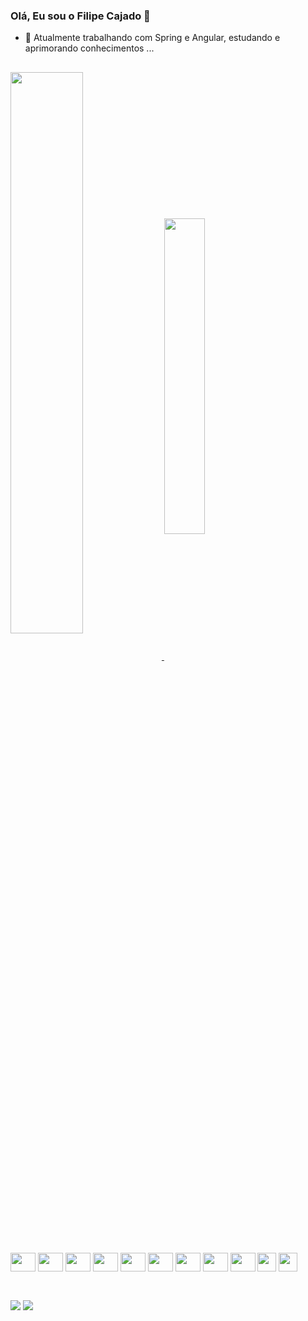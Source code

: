 ### Olá, Eu sou o Filipe Cajado 👋

- 🔭 Atualmente trabalhando com Spring e Angular, estudando e aprimorando conhecimentos ...

##
<div>
  <a href="https://github.com/filipecajado">
  <img  align="center" width="48%" src="https://github-readme-stats.vercel.app/api?username=filipecajado&show_icons=true&theme=radical">
  <img  align="center" width="36%" src="https://github-readme-stats.vercel.app/api/top-langs/?username=filipecajado&layout=compact&theme=radical"></a>
</div>

<div style="display: inline_block"><br>
  <img align="center" height="30" width="40" src="https://cdn.jsdelivr.net/gh/devicons/devicon/icons/angularjs/angularjs-original.svg" />
  <img align="center" height="30" width="40" src="https://cdn.jsdelivr.net/gh/devicons/devicon/icons/javascript/javascript-original.svg" />
  <img align="center" height="30" width="40" src="https://cdn.jsdelivr.net/gh/devicons/devicon/icons/typescript/typescript-original.svg" />
  <img align="center" height="30" width="40" src="https://cdn.jsdelivr.net/gh/devicons/devicon/icons/css3/css3-original.svg" />
  <img align="center" height="30" width="40" src="https://cdn.jsdelivr.net/gh/devicons/devicon/icons/html5/html5-original.svg" />
  <img align="center" height="30" width="40" src="https://cdn.jsdelivr.net/gh/devicons/devicon/icons/bootstrap/bootstrap-original.svg" /> 
  <img align="center" height="30" width="40" src="https://cdn.jsdelivr.net/gh/devicons/devicon/icons/java/java-original.svg" />
  <img align="center" height="30" width="40" src="https://cdn.jsdelivr.net/gh/devicons/devicon/icons/python/python-original.svg" />          
  <img align="center" height="30" width="40" src="https://cdn.jsdelivr.net/gh/devicons/devicon/icons/mysql/mysql-original.svg" /> 
  <img align="center" height="30" src="https://cdn.jsdelivr.net/gh/devicons/devicon/icons/oracle/oracle-original.svg" />      
  <img align="center" height="30" src="https://cdn.jsdelivr.net/gh/devicons/devicon/icons/github/github-original.svg" />
        
</div>

##
<div> <br>
  <a href="mailto:filipecajado@ucl.br" target="_blank"><img src="https://img.shields.io/badge/Gmail-D14836?style=for-the-badge&logo=gmail&logoColor=white" target="_blank"></a>
  <a href="https://www.linkedin.com/in/filipe-cajado-almeida-528569236/" target="_blank"><img src="https://img.shields.io/badge/LinkedIn-0077B5?style=for-the-badge&logo=linkedin&logoColor=white" target="_blank"></a>
</div>
  
  
